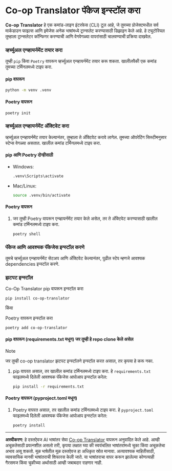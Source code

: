 <!--
CO_OP_TRANSLATOR_METADATA:
{
  "original_hash": "510827ad22a2031a50838919c3594828",
  "translation_date": "2025-10-15T02:50:53+00:00",
  "source_file": "getting_started/command-line-guide/install-package.md",
  "language_code": "mr"
}
-->
# Co-op Translator पॅकेज इन्स्टॉल करा

**Co-op Translator** हे एक कमांड-लाइन इंटरफेस (CLI) टूल आहे, जे तुमच्या प्रोजेक्टमधील सर्व मार्कडाउन फाइल्स आणि इमेजेस अनेक भाषांमध्ये ट्रान्सलेट करण्यासाठी डिझाइन केले आहे. हे ट्युटोरियल तुम्हाला ट्रान्सलेटर कॉन्फिगर करण्याची आणि वेगवेगळ्या वापरांसाठी चालवण्याची प्रक्रिया दाखवेल.

### व्हर्च्युअल एन्व्हायर्नमेंट तयार करा

तुम्ही `pip` किंवा `Poetry` वापरून व्हर्च्युअल एन्व्हायर्नमेंट तयार करू शकता. खालीलपैकी एक कमांड तुमच्या टर्मिनलमध्ये टाइप करा.

#### pip वापरून

```bash
python -m venv .venv
```

#### Poetry वापरून

```bash
poetry init
```

### व्हर्च्युअल एन्व्हायर्नमेंट अ‍ॅक्टिवेट करा

व्हर्च्युअल एन्व्हायर्नमेंट तयार केल्यानंतर, तुम्हाला ते अ‍ॅक्टिवेट करावे लागेल. तुमच्या ऑपरेटिंग सिस्टीमनुसार स्टेप्स वेगळ्या असतात. खालील कमांड टर्मिनलमध्ये टाइप करा.

#### pip आणि Poetry दोन्हीसाठी

- Windows:

    ```bash
    .venv\Scripts\activate
    ```

- Mac/Linux:

    ```bash
    source .venv/bin/activate
    ```

#### Poetry वापरून

1. जर तुम्ही Poetry वापरून एन्व्हायर्नमेंट तयार केले असेल, तर ते अ‍ॅक्टिवेट करण्यासाठी खालील कमांड टर्मिनलमध्ये टाइप करा.

    ```bash
    poetry shell
    ```

### पॅकेज आणि आवश्यक पॅकेजेस इन्स्टॉल करणे

तुमचे व्हर्च्युअल एन्व्हायर्नमेंट सेटअप आणि अ‍ॅक्टिवेट केल्यानंतर, पुढील स्टेप म्हणजे आवश्यक dependencies इन्स्टॉल करणे.

### झटपट इन्स्टॉल

Co-Op Translator pip वापरून इन्स्टॉल करा

```
pip install co-op-translator
```
किंवा 

Poetry वापरून इन्स्टॉल करा
```
poetry add co-op-translator
```

#### pip वापरून (requirements.txt मधून) जर तुम्ही हे repo clone केले असेल 

> [!NOTE]
> जर तुम्ही co-op translator झटपट इन्स्टॉलने इन्स्टॉल करत असाल, तर कृपया हे करू नका.

1. pip वापरत असाल, तर खालील कमांड टर्मिनलमध्ये टाइप करा. हे `requirements.txt` फाइलमध्ये दिलेली आवश्यक पॅकेजेस आपोआप इन्स्टॉल करेल:

    ```bash
    pip install -r requirements.txt
    ```

#### Poetry वापरून (pyproject.toml मधून)

1. Poetry वापरत असाल, तर खालील कमांड टर्मिनलमध्ये टाइप करा. हे `pyproject.toml` फाइलमध्ये दिलेली आवश्यक पॅकेजेस आपोआप इन्स्टॉल करेल:

    ```bash
    poetry install
    ```

---

**अस्वीकरण**:
हे दस्तऐवज AI भाषांतर सेवा [Co-op Translator](https://github.com/Azure/co-op-translator) वापरून अनुवादित केले आहे. आम्ही अचूकतेसाठी प्रयत्नशील असलो तरी, कृपया लक्षात घ्या की स्वयंचलित भाषांतरांमध्ये चुका किंवा अचूकतेचा अभाव असू शकतो. मूळ भाषेतील मूळ दस्तऐवज हा अधिकृत स्रोत मानावा. अत्यावश्यक माहितीसाठी, व्यावसायिक मानवी भाषांतराची शिफारस केली जाते. या भाषांतराचा वापर करून झालेल्या कोणत्याही गैरसमज किंवा चुकीच्या अर्थासाठी आम्ही जबाबदार राहणार नाही.